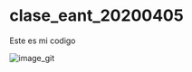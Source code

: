 # clase_eant_20200405
Este es mi codigo

![image_git](https://encrypted-tbn0.gstatic.com/images?q=tbn%3AANd9GcSZALEHCg5DybPx8QbJSHkdMhqjPff-k0RQVREyV64xzOO5Vn23&usqp=CAU)
